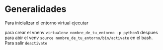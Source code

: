 # Generalidades
Para inicializar el entorno virtual ejecutar

para crear el vnenv
`virtualenv nombre_de_tu_entorno -p python3`
despues para abir el venv `source nombre_de_tu_entorno/bin/activate` en el bash. Para salir 
`deactivate`

# 